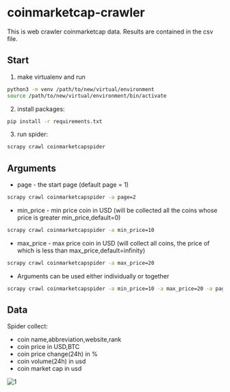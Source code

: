 # coinmarketcap-crawler

This is web crawler coinmarketcap data. Results are contained in the csv file.

## Start
1. make virtualenv and run
```bash
python3 -m venv /path/to/new/virtual/environment
source /path/to/new/virtual/environment/bin/activate
```

2. install packages:
```bash
pip install -r requirements.txt
```
3. run spider:
```bash
scrapy crawl coinmarketcapspider
```
## Arguments
* page - the start page (default page = 1)
```bash
scrapy crawl coinmarketcapspider -a page=2
```
* min_price - min price coin in USD (will be collected all the coins whose price is greater min_price,default=0)
```bash
scrapy crawl coinmarketcapspider -a min_price=10
```
* max_price - max price coin in USD (will collect all coins, the price of which is less than max_price,default=infinity)
```bash
scrapy crawl coinmarketcapspider -a max_price=20
```
* Arguments can be used either individually or together
```bash
scrapy crawl coinmarketcapspider -a min_price=10 -a max_price=20 -a page=2
```

## Data
Spider collect:
* coin name,abbreviation,website,rank
* coin price in USD,BTC
* coin price change(24h) in %
* coin volume(24h) in usd
* coin market cap in usd

![1](https://user-images.githubusercontent.com/17500704/38324092-7794b058-3869-11e8-9ee1-10c4812df282.png)
